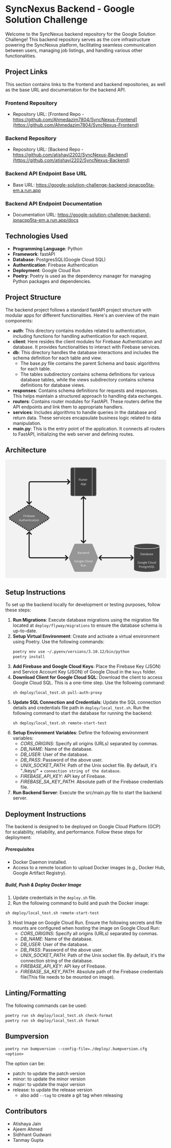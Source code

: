 # SyncNexus Backend - Google Solution Challenge

Welcome to the SyncNexus backend repository for the Google Solution Challenge! This backend repository serves as the core infrastructure powering the SyncNexus platform, facilitating seamless communication between users, managing job listings, and handling various other functionalities.

## Project Links

This section contains links to the frontend and backend repositories, as well as the base URL and documentation for the backend API.

### Frontend Repository
- Repository URL: [Frontend Repo - https://github.com/Ahmedazim7804/SyncNexus-Frontend](https://github.com/Ahmedazim7804/SyncNexus-Frontend)

### Backend Repository
- Repository URL: [Backend Repo - https://github.com/atishayj2202/SyncNexus-Backend](https://github.com/atishayj2202/SyncNexus-Backend)

### Backend API Endpoint Base URL
- Base URL: https://google-solution-challenge-backend-jpnacpp5ta-em.a.run.app

### Backend API Endpoint Documentation
- Documentation URL: https://google-solution-challenge-backend-jpnacpp5ta-em.a.run.app/docs

## Technologies Used
- **Programming Language**: Python
- **Framework**: fastAPI
- **Database**: PostgresSQL(Google Cloud SQL)
- **Authentication**: Firebase Authentication
- **Deployment**: Google Cloud Run
- **Poetry**: Poetry is used as the dependency manager for managing Python packages and dependencies.

## Project Structure
The backend project follows a standard fastAPI project structure with modular apps for different functionalities. Here's an overview of the main components:
- **auth**: This directory contains modules related to authentication, including functions for handling authentication for each request.
- **client**: Here resides the client modules for Firebase Authentication and database. It provides functionalities to interact with Firebase services.
- **db**: This directory handles the database interactions and includes the schema definition for each table and view. 
  - The base.py file contains the parent Schema and basic algorithms for each table. 
  - The tables subdirectory contains schema definitions for various database tables, while the views subdirectory contains schema definitions for database views.
- **responses**: Contains schema definitions for requests and responses. This helps maintain a structured approach to handling data exchanges.
- **routers**: Contains router modules for FastAPI. These routers define the API endpoints and link them to appropriate handlers.
- **services**: Includes algorithms to handle queries in the database and return data. These services encapsulate business logic related to data manipulation.
- **main.py**: This is the entry point of the application. It connects all routers to FastAPI, initializing the web server and defining routes.

## Architecture
![architecture.jpg](public%2Farchitecture.jpg)

## Setup Instructions
To set up the backend locally for development or testing purposes, follow these steps:
1. **Run Migrations**: Execute database migrations using the migration file located at `deploy/flyway/migrations` to ensure the database schema is up-to-date.
2. **Setup Virtual Environment**: Create and activate a virtual environment using Poetry. Use the following commands:
   ```shell
   poetry env use ~/.pyenv/versions/3.10.12/bin/python
   poetry install
   ```
3. **Add Firebase and Google Cloud Keys**: Place the Firebase Key (JSON) and Service Account Key (JSON) of Google Cloud in the `keys` folder.
4. **Download Client for Google Cloud SQL**: Download the client to access Google Cloud SQL. This is a one-time step. Use the following command:
   ```shell
   sh deploy/local_test.sh pull-auth-proxy
   ```
5. **Update SQL Connection and Credentials**: Update the SQL connection details and credentials file path in `deploy/local_test.sh`. Run the following command to start the database for running the backend:
    ```shell
   sh deploy/local_test.sh remote-start-test
   ```
6. **Setup Environment Variables**: Define the following environment variables:
   - *CORS_ORIGINS*: Specify all origins (URLs) separated by commas.
   - *DB_NAME*: Name of the database.
   - *DB_USER*: User of the database.
   - *DB_PASS*: Password of the above user.
   - *UNIX_SOCKET_PATH*: Path of the Unix socket file. By default, it's "./keys/" + `connection string of the database`.
   - *FIREBASE_API_KEY*: API key of Firebase.
   - *FIREBASE_SA_KEY_PATH*: Absolute path of the Firebase credentials file.
7. **Run Backend Server**: Execute the src/main.py file to start the backend server.

## Deployment Instructions
The backend is designed to be deployed on Google Cloud Platform (GCP) for scalability, reliability, and performance. Follow these steps for deployment:
##### Prerequisites
- Docker Daemon installed.
- Access to a remote location to upload Docker images (e.g., Docker Hub, Google Artifact Registry).

##### Build, Push & Deploy Docker Image
1. Update credentials in the `deploy.sh` file.
2. Run the following command to build and push the Docker image:
```shell
sh deploy/local_test.sh remote-start-test
   ```
3. Host Image on Google Cloud Run. Ensure the following secrets and file mounts are configured when hosting the image on Google Cloud Run:
   - *CORS_ORIGINS*: Specify all origins (URLs) separated by commas.
   - *DB_NAME*: Name of the database.
   - *DB_USER*: User of the database.
   - *DB_PASS*: Password of the above user.
   - *UNIX_SOCKET_PATH*: Path of the Unix socket file. By default, it's the connection string of the database.
   - *FIREBASE_API_KEY*: API key of Firebase.
   - *FIREBASE_SA_KEY_PATH*: Absolute path of the Firebase credentials file(This file needs to be mounted on image).

## Linting/Formatting
The following commands can be used:

```shell
poetry run sh deploy/local_test.sh check-format
poetry run sh deploy/local_test.sh format
```

## Bumpversion

```shell
poetry run bumpversion --config-file=./deploy/.bumpversion.cfg <option>
```
The option can be:
- patch: to update the patch version
- minor: to update the minor version
- major: to update the major version
- release: to update the release version
  - also add `--tag` to create a git tag when releasing

## Contributors
- Atishaya Jain
- Ajeem Ahmed
- Sidhhant Gudwani
- Tanmay Gupta
